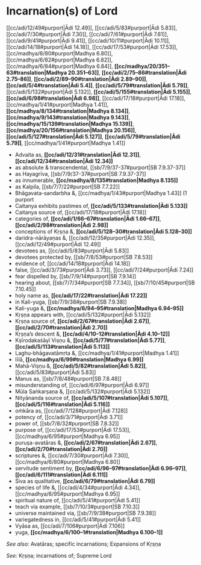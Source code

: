 # Incarnation(s) of Lord

[[cc/adi/12/49#purport|Ādi 12.49]], [[cc/adi/5/83#purport|Ādi 5.83]], [[cc/adi/7/30#purport|Ādi 7.30]], [[cc/adi/7/61#purport|Ādi 7.61]], [[cc/adi/9/41#purport|Ādi 9.41]], [[cc/adi/10/11#purport|Ādi 10.11]], [[cc/adi/14/18#purport|Ādi 14.18]], [[cc/adi/17/53#purport|Ādi 17.53]], [[cc/madhya/6/80#purport|Madhya 6.80]], [[cc/madhya/6/82#purport|Madhya 6.82]], [[cc/madhya/6/84#purport|Madhya 6.84]], **[[cc/madhya/20/351–63#translation|Madhya 20.351–63]]**, **[[cc/adi/2/75–86#translation|Ādi 2.75–86]]**, **[[cc/adi/2/89–90#translation|Ādi 2.89–90]]**, **[[cc/adi/5/4#translation|Ādi 5.4]]**, **[[cc/adi/5/79#translation|Ādi 5.79]]**, [[cc/adi/5/132#purport|Ādi 5.132]], **[[cc/adi/5/155#translation|Ādi 5.155]]**, **[[cc/adi/6/98#translation|Ādi 6.98]]**, [[cc/adi/17/18#purport|Ādi 17.18]], [[cc/madhya/1/41#purport|Madhya 1.41]], **[[cc/madhya/8/134#translation|Madhya 8.134]]**, **[[cc/madhya/9/143#translation|Madhya 9.143]]**, **[[cc/madhya/15/139#translation|Madhya 15.139]]**, **[[cc/madhya/20/156#translation|Madhya 20.156]]**, **[[cc/adi/5/127#translation|Ādi 5.127]]**, **[[cc/adi/5/79#translation|Ādi 5.79]]**, [[cc/madhya/1/41#purport|Madhya 1.41]]

* Advaita as, **[[cc/adi/12/31#translation|Ādi 12.31]]**, **[[cc/adi/12/34#translation|Ādi 12.34]]**
* as absolute & transcendental, [[sb/7/9/37-37#purport|SB 7.9.37-37]]
* as Hayagrīva, [[sb/7/9/37-37#purport|SB 7.9.37-37]]
* as innumerable, **[[cc/madhya/8/135#translation|Madhya 8.135]]**
* as Kalpila, [[sb/7/7/22#purport|SB 7.7.22]]
* Bhāgavata-sandarbha &, [[cc/madhya/1/43#purport|Madhya 1.43]] (1 purport
* Caitanya exhibits pastimes of, **[[cc/adi/5/133#translation|Ādi 5.133]]**
* Caitanya source of, [[cc/adi/17/18#purport|Ādi 17.18]]
* categories of, **[[cc/adi/1/66–67#translation|Ādi 1.66–67]]**, **[[cc/adi/2/98#translation|Ādi 2.98]]**
* conceptions of Kṛṣṇa &, **[[cc/adi/5/128–30#translation|Ādi 5.128–30]]**
* daridra-nārāyaṇas &, [[cc/adi/12/35#purport|Ādi 12.35]], [[cc/adi/12/49#purport|Ādi 12.49]]
* devotees as, [[cc/adi/5/83#purport|Ādi 5.83]]
* devotees protected by, [[sb/7/8/53#purport|SB 7.8.53]]
* evidence of, [[cc/adi/14/18#purport|Ādi 14.18]]
* false, [[cc/adi/3/73#purport|Ādi 3.73]], [[cc/adi/7/24#purport|Ādi 7.24]]
* fear dispelled by, [[sb/7/9/14#purport|SB 7.9.14]]
* hearing about, [[sb/7/7/34#purport|SB 7.7.34]], [[sb/7/10/45#purport|SB 7.10.45]]
* holy name as, **[[cc/adi/17/22#translation|Ādi 17.22]]**
* in Kali-yuga, [[sb/7/9/38#purport|SB 7.9.38]]
* Kali-yuga &, **[[cc/madhya/6/94–95#translation|Madhya 6.94–95]]**
* Kṛṣṇa appears with, [[cc/adi/5/132#purport|Ādi 5.132]]
* Kṛṣṇa source of, **[[cc/adi/2/67#translation|Ādi 2.67]]**, **[[cc/adi/2/70#translation|Ādi 2.70]]**
* Kṛṣṇa’s descent &, **[[cc/adi/4/10–12#translation|Ādi 4.10–12]]**
* Kṣīrodakaśāyī Viṣṇu &, **[[cc/adi/5/77#translation|Ādi 5.77]]**, **[[cc/adi/5/113#translation|Ādi 5.113]]**
* Laghu-bhāgavatāmṛta &, [[cc/madhya/1/41#purport|Madhya 1.41]]
* līlā, **[[cc/madhya/6/99#translation|Madhya 6.99]]**
* Mahā-Viṣṇu &, **[[cc/adi/5/82#translation|Ādi 5.82]]**, [[cc/adi/5/83#purport|Ādi 5.83]]
* Manus as, [[sb/7/8/48#purport|SB 7.8.48]]
* misunderstanding of, [[cc/adi/6/97#purport|Ādi 6.97]]
* Mūla Saṅkarṣaṇa &, [[cc/adi/5/132#purport|Ādi 5.132]]
* Nityānanda source of, **[[cc/adi/5/107#translation|Ādi 5.107]]**, **[[cc/adi/5/116#translation|Ādi 5.116]]**
* oṁkāra as, [[cc/adi/7/128#purport|Ādi 7.128]]
* potency of, [[cc/adi/3/71#purport|Ādi 3.71]]
* power of, [[sb/7/8/32#purport|SB 7.8.32]]
* purpose of, [[cc/adi/17/53#purport|Ādi 17.53]], [[cc/madhya/6/95#purport|Madhya 6.95]]
* puruṣa-avatāras &, **[[cc/adi/2/67#translation|Ādi 2.67]]**, **[[cc/adi/2/70#translation|Ādi 2.70]]**
* scriptures &, [[cc/adi/7/30#purport|Ādi 7.30]], [[cc/madhya/6/80#purport|Madhya 6.80]]
* servitude sentiment by, **[[cc/adi/6/96–97#translation|Ādi 6.96–97]]**, **[[cc/adi/6/111#translation|Ādi 6.111]]**
* Śiva as qualitative, **[[cc/adi/6/79#translation|Ādi 6.79]]**
* species of life &, [[cc/adi/4/34#purport|Ādi 4.34]], [[cc/madhya/6/95#purport|Madhya 6.95]]
* spiritual nature of, [[cc/adi/5/41#purport|Ādi 5.41]]
* teach via example, [[sb/7/10/3#purport|SB 7.10.3]]
* universe maintained via, [[sb/7/9/38#purport|SB 7.9.38]]
* variegatedness in, [[cc/adi/5/41#purport|Ādi 5.41]]
* Vyāsa as, [[cc/adi/7/106#purport|Ādi 7.106]]
* yuga, **[[cc/madhya/6/100–1#translation|Madhya 6.100–1]]**

*See also:* Avatāras; specific incarnations; Expansions of Kṛṣṇa

*See:* Kṛṣṇa; incarnations of; Supreme Lord
